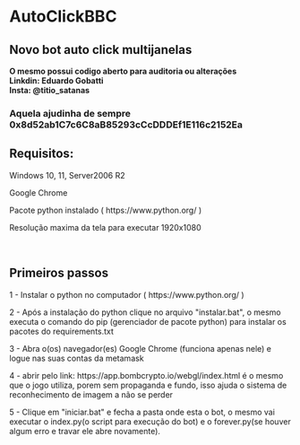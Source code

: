 <h1>AutoClickBBC</h1>
<h2>Novo bot auto click multijanelas</h2>
<b>O mesmo possui codigo aberto para auditoria ou alterações</b> <br>
<b>Linkdin: Eduardo Gobatti</b><br>
<b>Insta: @titio_satanas</b>

<h3>Aquela ajudinha de sempre <b>0x8d52ab1C7c6C8aB85293cCcDDDEf1E116c2152Ea</b></h3>



<h2>Requisitos:</h2>
<p>Windows 10, 11, Server2006 R2</p>
<p>Google Chrome</p>
<p>Pacote python instalado  ( https://www.python.org/ )</p>
<p>Resolução maxima da tela para executar 1920x1080</p>
<br>
<h2>Primeiros passos</h2>
<p>1 - Instalar o python no computador ( https://www.python.org/ )</p>
<p>2 - Após a instalação do python clique no arquivo "instalar.bat", o mesmo executa o comando do pip (gerenciador de pacote python) para instalar os pacotes do requirements.txt</p>
<p>3 - Abra o(os) navegador(es) Google Chrome (funciona apenas nele) e logue nas suas contas da metamask</p>
<p>4 - abrir pelo link: https://app.bombcrypto.io/webgl/index.html é o mesmo que o jogo utiliza, porem sem propaganda e fundo, isso ajuda o sistema de reconhecimento de imagem a não se perder</p>
<p>5 - Clique em "iniciar.bat" e fecha a pasta onde esta o bot, o mesmo vai executar o index.py(o script para execução do bot) e o forever.py(se houver algum erro e travar ele abre novamente).</p>






